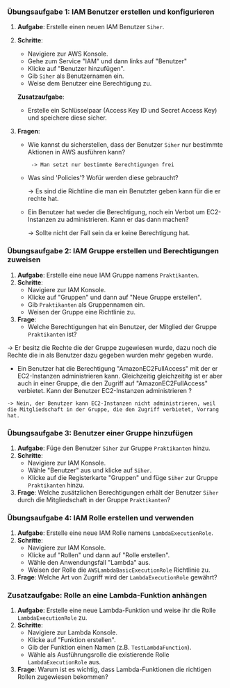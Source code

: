 ### Übungsaufgabe 1: IAM Benutzer erstellen und konfigurieren
1. **Aufgabe**: Erstelle einen neuen IAM Benutzer `Siher`.
2. **Schritte**:
    - Navigiere zur AWS Konsole.
    - Gehe zum Service "IAM" und dann links auf "Benutzer"
    - Klicke auf "Benutzer hinzufügen".
    - Gib `Siher` als Benutzernamen ein.
    - Weise dem Benutzer eine Berechtigung zu.
   
   **Zusatzaufgabe**:
    - Erstelle ein Schlüsselpaar (Access Key ID und Secret Access Key) und speichere diese sicher.
3. **Fragen**:
   - Wie kannst du sicherstellen, dass der Benutzer `Siher` nur bestimmte Aktionen in AWS ausführen kann?

          -> Man setzt nur bestimmte Berechtigungen frei


   - Was sind 'Policies'? Wofür werden diese gebraucht?

       -> Es sind die Richtline die man ein Benutzter geben kann für die er rechte hat.
  
   - Ein Benutzer hat weder die Berechtigung, noch ein Verbot um EC2-Instanzen zu administrieren. Kann er das dann machen?

     -> Sollte nicht der Fall sein da er keine Berechtigung hat.

### Übungsaufgabe 2: IAM Gruppe erstellen und Berechtigungen zuweisen
1. **Aufgabe**: Erstelle eine neue IAM Gruppe namens `Praktikanten`.
2. **Schritte**:
    - Navigiere zur IAM Konsole.
    - Klicke auf "Gruppen" und dann auf "Neue Gruppe erstellen".
    - Gib `Praktikanten` als Gruppennamen ein.
    - Weisen der Gruppe eine Richtlinie zu.
3. **Frage**: 
   - Welche Berechtigungen hat ein Benutzer, der Mitglied der Gruppe `Praktikanten` ist?

  -> Er besitz die Rechte die der Gruppe zugewiesen wurde, dazu noch die Rechte die in als Benutzer dazu gegeben wurden mehr gegeben wurde.
  
   - Ein Benutzer hat die Berechtigung "AmazonEC2FullAccess" mit der er EC2-Instanzen administrieren kann. Gleichzeitig
   gleichzeititg ist er aber auch in einer Gruppe, die den Zugriff auf "AmazonEC2FullAccess" verbietet. Kann der Benutzer 
   EC2-Instanzen administrieren ?

    -> Nein, der Benutzer kann EC2-Instanzen nicht administrieren, weil die Mitgliedschaft in der Gruppe, die den Zugriff verbietet, Vorrang hat.

### Übungsaufgabe 3: Benutzer einer Gruppe hinzufügen
1. **Aufgabe**: Füge den Benutzer `Siher` zur Gruppe `Praktikanten` hinzu.
2. **Schritte**:
    - Navigiere zur IAM Konsole.
    - Wähle "Benutzer" aus und klicke auf `Siher`.
    - Klicke auf die Registerkarte "Gruppen" und füge `Siher` zur Gruppe `Praktikanten` hinzu.
3. **Frage**: Welche zusätzlichen Berechtigungen erhält der Benutzer `Siher` durch die Mitgliedschaft in der Gruppe `Praktikanten`?

### Übungsaufgabe 4: IAM Rolle erstellen und verwenden
1. **Aufgabe**: Erstelle eine neue IAM Rolle namens `LambdaExecutionRole`.
2. **Schritte**:
    - Navigiere zur IAM Konsole.
    - Klicke auf "Rollen" und dann auf "Rolle erstellen".
    - Wähle den Anwendungsfall "Lambda" aus.
    - Weisen der Rolle die `AWSLambdaBasicExecutionRole` Richtlinie zu.
3. **Frage**: Welche Art von Zugriff wird der `LambdaExecutionRole` gewährt?

### Zusatzaufgabe: Rolle an eine Lambda-Funktion anhängen
1. **Aufgabe**: Erstelle eine neue Lambda-Funktion und weise ihr die Rolle `LambdaExecutionRole` zu.
2. **Schritte**:
    - Navigiere zur Lambda Konsole.
    - Klicke auf "Funktion erstellen".
    - Gib der Funktion einen Namen (z.B. `TestLambdaFunction`).
    - Wähle als Ausführungsrolle die existierende Rolle `LambdaExecutionRole` aus.
3. **Frage**: Warum ist es wichtig, dass Lambda-Funktionen die richtigen Rollen zugewiesen bekommen?
